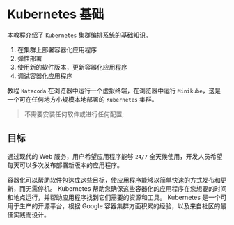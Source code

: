 # Kubernetes 基础

本教程介绍了 `Kubernetes` 集群编排系统的基础知识。

1. 在集群上部署容器化应用程序
2. 弹性部署
3. 使用新的软件版本，更新容器化应用程序
4. 调试容器化应用程序

教程 `Katacoda` 在浏览器中运行一个虚拟终端，在浏览器中运行 `Minikube`，这是一个可在任何地方小规模本地部署的 `Kubernetes` 集群。

> 不需要安装任何软件或进行任何配置; 

## 目标

通过现代的 Web 服务，用户希望应用程序能够 `24/7` 全天候使用，开发人员希望每天可以多次发布部署新版本的应用程序。 

容器化可以帮助软件包达成这些目标，使应用程序能够以简单快速的方式发布和更新，而无需停机。
Kubernetes 帮助您确保这些容器化的应用程序在您想要的时间和地点运行，并帮助应用程序找到它们需要的资源和工具。 Kubernetes 是一个可用于生产的开源平台，根据 Google 容器集群方面积累的经验，以及来自社区的最佳实践而设计。
